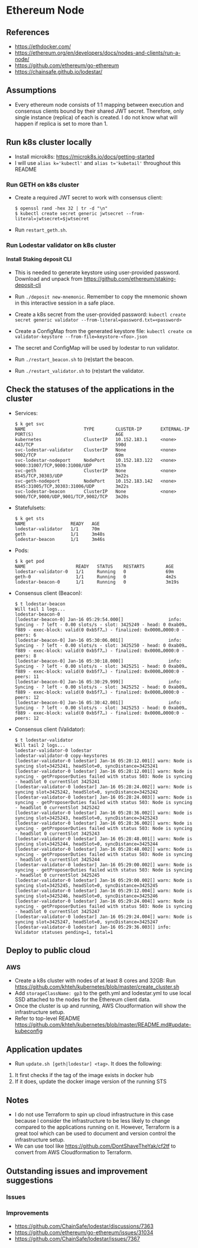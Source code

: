 # Ethereum Node

## References

- https://ethdocker.com/
- https://ethereum.org/en/developers/docs/nodes-and-clients/run-a-node/
- https://github.com/ethereum/go-ethereum
- https://chainsafe.github.io/lodestar/

## Assumptions

- Every ethereum node consists of 1:1 mapping between execution and consensus clients bound by their shared JWT secret. Therefore, only single instance (replica) of each is created. I do not know what will happen if replica is set to more than 1.

## Run k8s cluster locally

- Install microk8s: https://microk8s.io/docs/getting-started
- I will use `alias k='kubectl'` and `alias t='kubetail'` throughout this README

### Run GETH on k8s cluster

- Create a required JWT secret to work with consensus client:

  ```
  $ openssl rand -hex 32 | tr -d "\n"
  $ kubectl create secret generic jwtsecret --from-literal=jwtsecret=$jwtsecret
  ```

- Run `restart_geth.sh`.

### Run Lodestar validator on k8s cluster

#### Install Staking deposit CLI

- This is needed to generate keystore using user-provided password. Download and unpack from https://github.com/ethereum/staking-deposit-cli
- Run `./deposit new-mnemonic`. Remember to copy the mnemonic shown in this interactive session in a safe place.
- Create a k8s secret from the user-provided password: `kubectl create secret generic validator --from-literal=password.txt=<password>`
- Create a ConfigMap from the generated keystore file: `kubectl create cm validator-keystore --from-file=keystore-<foo>.json`
- The secret and ConfigMap will be used by lodestar to run validator.

- Run `./restart_beacon.sh` to (re)start the beacon.
- Run `./restart_validator.sh` to (re)start the validator.

## Check the statuses of the applications in the cluster

- Services:

  ```
  $ k get svc
  NAME                      TYPE        CLUSTER-IP       EXTERNAL-IP   PORT(S)                               AGE
  kubernetes                ClusterIP   10.152.183.1     <none>        443/TCP                               590d
  svc-lodestar-validator    ClusterIP   None             <none>        9002/TCP                              69m
  svc-lodestar-nodeport     NodePort    10.152.183.122   <none>        9000:31007/TCP,9000:31008/UDP         157m
  svc-geth                  ClusterIP   None             <none>        8545/TCP,30303/UDP                    3m22s
  svc-geth-nodeport         NodePort    10.152.183.142   <none>        8545:31005/TCP,30303:31006/UDP        3m22s
  svc-lodestar-beacon       ClusterIP   None             <none>        9000/TCP,9000/UDP,9001/TCP,9002/TCP   3m20s
  ```

- Statefulsets:

  ```
  $ k get sts
  NAME                 READY   AGE
  lodestar-validator   1/1     70m
  geth                 1/1     3m48s
  lodestar-beacon      1/1     3m46s
  ```

- Pods:

  ```
  $ k get pod
  NAME                   READY   STATUS    RESTARTS        AGE
  lodestar-validator-0   1/1     Running   0               69m
  geth-0                 1/1     Running   0               4m2s
  lodestar-beacon-0      1/1     Running   0               3m19s
  ```

- Consensus client (Beacon):

  ```
  $ t lodestar-beacon
  Will tail 1 logs...
  lodestar-beacon-0
  [lodestar-beacon-0] Jan-16 05:29:54.000[]                 info: Syncing - ? left - 0.00 slots/s - slot: 3425249 - head: 0 0xab09…f889 - exec-block: valid(0 0xb5f7…) - finalized: 0x0000…0000:0 - peers: 6
  [lodestar-beacon-0] Jan-16 05:30:06.001[]                 info: Syncing - ? left - 0.00 slots/s - slot: 3425250 - head: 0 0xab09…f889 - exec-block: valid(0 0xb5f7…) - finalized: 0x0000…0000:0 - peers: 8
  [lodestar-beacon-0] Jan-16 05:30:18.000[]                 info: Syncing - ? left - 0.00 slots/s - slot: 3425251 - head: 0 0xab09…f889 - exec-block: valid(0 0xb5f7…) - finalized: 0x0000…0000:0 - peers: 11
  [lodestar-beacon-0] Jan-16 05:30:29.999[]                 info: Syncing - ? left - 0.00 slots/s - slot: 3425252 - head: 0 0xab09…f889 - exec-block: valid(0 0xb5f7…) - finalized: 0x0000…0000:0 - peers: 12
  [lodestar-beacon-0] Jan-16 05:30:42.001[]                 info: Syncing - ? left - 0.00 slots/s - slot: 3425253 - head: 0 0xab09…f889 - exec-block: valid(0 0xb5f7…) - finalized: 0x0000…0000:0 - peers: 12
  ```

- Consensus client (Validator):

  ```
  $ t lodestar-validator
  Will tail 2 logs...
  lodestar-validator-0 lodestar
  lodestar-validator-0 copy-keystores
  [lodestar-validator-0 lodestar] Jan-16 05:28:12.001[] warn: Node is syncing slot=3425241, headSlot=0, syncDistance=3425241
  [lodestar-validator-0 lodestar] Jan-16 05:28:12.001[] warn: Node is syncing - getProposerDuties failed with status 503: Node is syncing - headSlot 0 currentSlot 3425241
  [lodestar-validator-0 lodestar] Jan-16 05:28:24.002[] warn: Node is syncing slot=3425242, headSlot=0, syncDistance=3425242
  [lodestar-validator-0 lodestar] Jan-16 05:28:24.003[] warn: Node is syncing - getProposerDuties failed with status 503: Node is syncing - headSlot 0 currentSlot 3425242
  [lodestar-validator-0 lodestar] Jan-16 05:28:36.002[] warn: Node is syncing slot=3425243, headSlot=0, syncDistance=3425243
  [lodestar-validator-0 lodestar] Jan-16 05:28:36.002[] warn: Node is syncing - getProposerDuties failed with status 503: Node is syncing - headSlot 0 currentSlot 3425243
  [lodestar-validator-0 lodestar] Jan-16 05:28:48.001[] warn: Node is syncing slot=3425244, headSlot=0, syncDistance=3425244
  [lodestar-validator-0 lodestar] Jan-16 05:28:48.002[] warn: Node is syncing - getProposerDuties failed with status 503: Node is syncing - headSlot 0 currentSlot 3425244
  [lodestar-validator-0 lodestar] Jan-16 05:29:00.002[] warn: Node is syncing - getProposerDuties failed with status 503: Node is syncing - headSlot 0 currentSlot 3425245
  [lodestar-validator-0 lodestar] Jan-16 05:29:00.002[] warn: Node is syncing slot=3425245, headSlot=0, syncDistance=3425245
  [lodestar-validator-0 lodestar] Jan-16 05:29:12.004[] warn: Node is syncing slot=3425246, headSlot=0, syncDistance=3425246
  [lodestar-validator-0 lodestar] Jan-16 05:29:24.004[] warn: Node is syncing - getProposerDuties failed with status 503: Node is syncing - headSlot 0 currentSlot 3425247
  [lodestar-validator-0 lodestar] Jan-16 05:29:24.004[] warn: Node is syncing slot=3425247, headSlot=0, syncDistance=3425247
  [lodestar-validator-0 lodestar] Jan-16 05:29:36.003[] info: Validator statuses pending=1, total=1
  ```

## Deploy to public cloud

### AWS

- Create a k8s cluster with nodes of at least 8 cores and 32GB: Run https://github.com/khteh/kubernetes/blob/master/create_cluster.sh
- Add `storageClassName: gp3` to the geth.yml and lodestar.yml to use local SSD attached to the nodes for the Ethereum client data.
- Once the cluster is up and running, AWS Cloudformation will show the infrastructure setup.
- Refer to top-level README https://github.com/khteh/kubernetes/blob/master/README.md#update-kubeconfig

## Application updates

- Run `update.sh [geth|lodestar] <tag>`. It does the following:

1. It first checks if the tag of the image exists in docker hub
2. If it does, update the docker image version of the running STS

## Notes

- I do not use Terraform to spin up cloud infrastructure in this case because I consider the infrastructure to be less likely to change compared to the applications running on it. However, Terraform is a great tool which can be used to document and version control the infrastructure setup.
- We can use tool like https://github.com/DontShaveTheYak/cf2tf to convert from AWS Cloudformation to Terraform.

## Outstanding issues and improvement suggestions

### Issues

### Improvements

- https://github.com/ChainSafe/lodestar/discussions/7363
- https://github.com/ethereum/go-ethereum/issues/31034
- https://github.com/ChainSafe/lodestar/issues/7367
